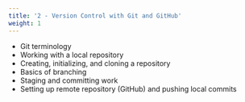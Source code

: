 ```yaml
---
title: '2 - Version Control with Git and GitHub'
weight: 1
---
```


- Git terminology
- Working with a local repository
- Creating, initializing, and cloning a repository
- Basics of branching
- Staging and committing work
- Setting up remote repository (GitHub) and pushing local commits

<!-- {{< button "./git_and_github/" "Let's learn about Git! 💻" >}} -->

